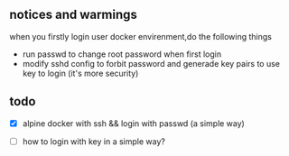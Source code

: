 ## notices and warmings
when you firstly login user docker envirenment,do the following things
* run passwd to change root password when first login 
* modify sshd config to forbit password and generade key pairs to use key to login (it's more security) 
## todo

- [x] alpine docker with ssh && login with passwd (a simple way)
- [ ] how to login with key in a simple way?


